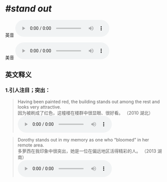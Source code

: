 # ***\#stand out*** 
英音
<audio src="./media/stand out1_AAC.aac" controls="controls"></audio>

美音
<audio src="./media/stand out2_AAC.aac" controls="controls"></audio>



  

英文释义
---
### 1.**引人注目；突出：**  

 > Having been painted red, the building stands out among the rest and looks very attractive.  
 > 因为被刷成了红色，这幢楼在楼群中很显眼、很好看。  （2010 湖北）  
<audio src="./media/stand-15.aac" controls="controls"></audio>

 > Dorothy stands out in my memory as one who “bloomed” in her remote area.  
 > 多萝西在我印象中很突出，她是一位在偏远地区活得精彩的人。  （2013 湖南）  
<audio src="./media/stand-16.aac" controls="controls"></audio>


